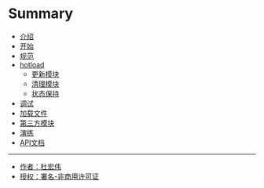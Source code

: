 # Summary

* [介绍](README.md)
* [开始](start.md)
* [规范](specs.md)
* [hotload](hotload.md)
	* [更新模块](hotload/update.md)
	* [清理模块](hotload/unload.md)
	* [状态保持](hotload/hold.md)
* [调试](debug.md)
* [加载文件](load.md)
* [第三方模块](other.md)
* [演练]()
* [API文档]()

----------
* [作者：杜宏伟](https://www.gitbook.com/@duhongwei)
* [授权：署名-非商用许可证](https://creativecommons.org/licenses/by-nc/4.0/)


